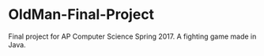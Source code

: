 # OldMan-Final-Project
Final project for AP Computer Science Spring 2017. A fighting game made in Java.
